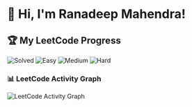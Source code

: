 # 👋 Hi, I'm Ranadeep Mahendra!

## 🏆 My LeetCode Progress

![Solved](https://img.shields.io/badge/Solved-73/3706-blue?cache=1759888348) ![Easy](https://img.shields.io/badge/Easy-41/905-brightgreen?cache=1759888348) ![Medium](https://img.shields.io/badge/Medium-31/1927-orange?cache=1759888348) ![Hard](https://img.shields.io/badge/Hard-1/874-red?cache=1759888348)

### 📊 LeetCode Activity Graph

![LeetCode Activity Graph](https://leetcard.jacoblin.cool/ranadeep_mahendra2426?theme=dark&font=Karma&ext=heatmap&cache=1759888348)

